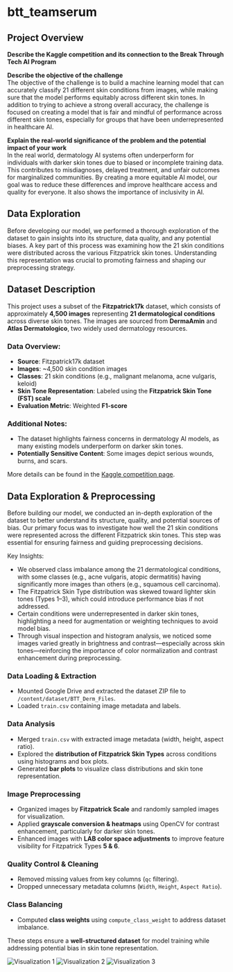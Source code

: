 # btt_teamserum

## Project Overview

**Describe the Kaggle competition and its connection to the Break Through Tech AI Program**  

**Describe the objective of the challenge**  
The objective of the challenge is to build a machine learning model that can accurately classify 21 different skin conditions from images, while making sure that the model performs equitably across different skin tones. In addition to trying to achieve a strong overall accuracy, the challenge is focused on creating a model that is fair and mindful of performance across different skin tones, especially for groups that have been underrepresented in healthcare AI.

**Explain the real-world significance of the problem and the potential impact of your work**  
In the real world, dermatology AI systems often underperform for individuals with darker skin tones due to biased or incomplete training data. This contributes to misdiagnoses, delayed treatment, and unfair outcomes for marginalized communities. By creating a more equitable AI model, our goal was to reduce these differences and improve healthcare access and quality for everyone. It also shows the importance of inclusivity in AI.



## Data Exploration
Before developing our model, we performed a thorough exploration of the dataset to gain insights into its structure, data quality, and any potential biases. A key part of this process was examining how the 21 skin conditions were distributed across the various Fitzpatrick skin tones. Understanding this representation was crucial to promoting fairness and shaping our preprocessing strategy.


## Dataset Description

This project uses a subset of the **Fitzpatrick17k** dataset, which consists of approximately **4,500 images** representing **21 dermatological conditions** across diverse skin tones. The images are sourced from **DermaAmin** and **Atlas Dermatologico**, two widely used dermatology resources.

### Data Overview:
- **Source**: Fitzpatrick17k dataset  
- **Images**: ~4,500 skin condition images  
- **Classes**: 21 skin conditions (e.g., malignant melanoma, acne vulgaris, keloid)  
- **Skin Tone Representation**: Labeled using the **Fitzpatrick Skin Tone (FST) scale**  
- **Evaluation Metric**: Weighted **F1-score**  

### Additional Notes:
- The dataset highlights fairness concerns in dermatology AI models, as many existing models underperform on darker skin tones.
- **Potentially Sensitive Content**: Some images depict serious wounds, burns, and scars.

More details can be found in the [Kaggle competition page](https://www.kaggle.com/competitions/bttai-ajl-2025/overview).


## Data Exploration & Preprocessing
Before building our model, we conducted an in-depth exploration of the dataset to better understand its structure, quality, and potential sources of bias. Our primary focus was to investigate how well the 21 skin conditions were represented across the different Fitzpatrick skin tones. This step was essential for ensuring fairness and guiding preprocessing decisions.

Key Insights:
- We observed class imbalance among the 21 dermatological conditions, with some classes (e.g., acne vulgaris, atopic dermatitis) having significantly more images than others (e.g., squamous cell carcinoma).
- The Fitzpatrick Skin Type distribution was skewed toward lighter skin tones (Types 1–3), which could introduce performance bias if not addressed.
- Certain conditions were underrepresented in darker skin tones, highlighting a need for augmentation or weighting techniques to avoid model bias.
- Through visual inspection and histogram analysis, we noticed some images varied greatly in brightness and contrast—especially across skin tones—reinforcing the importance of color normalization and contrast enhancement during preprocessing.

### Data Loading & Extraction
- Mounted Google Drive and extracted the dataset ZIP file to `/content/dataset/BTT_Derm_Files`.
- Loaded `train.csv` containing image metadata and labels.

### Data Analysis
- Merged `train.csv` with extracted image metadata (width, height, aspect ratio).
- Explored the **distribution of Fitzpatrick Skin Types** across conditions using histograms and box plots.
- Generated **bar plots** to visualize class distributions and skin tone representation.

### Image Preprocessing
- Organized images by **Fitzpatrick Scale** and randomly sampled images for visualization.
- Applied **grayscale conversion & heatmaps** using OpenCV for contrast enhancement, particularly for darker skin tones.
- Enhanced images with **LAB color space adjustments** to improve feature visibility for Fitzpatrick Types **5 & 6**.

### Quality Control & Cleaning
- Removed missing values from key columns (`qc` filtering).
- Dropped unnecessary metadata columns (`Width`, `Height`, `Aspect Ratio`).

### Class Balancing
- Computed **class weights** using `compute_class_weight` to address dataset imbalance.

These steps ensure a **well-structured dataset** for model training while addressing potential bias in skin tone representation.
 

![Visualization 1](https://drive.google.com/uc?export=view&id=1pNw4iKzEmQ5SrGuC1_yoZsgLfGW8eCeR)
![Visualization 2](https://drive.google.com/uc?export=view&id=1vAac9-c_u6h1zw3gpJ7FB-KbkLmxmr9W)
![Visualization 3](https://drive.google.com/uc?export=view&id=1uQcDOAcVPByvFfKNgrq9FMsA8BDdm01f)
 
